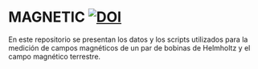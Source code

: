 # MAGNETIC  [![DOI](https://zenodo.org/badge/DOI/10.5281/zenodo.4765149.svg)](https://doi.org/10.5281/zenodo.4765149)

En este repositorio se presentan los datos y los scripts utilizados para la medición de campos magnéticos de un par de bobinas de Helmholtz y el campo magnético terrestre.
